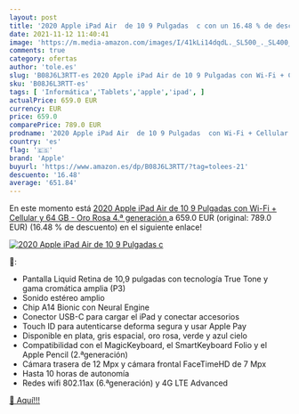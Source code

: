 ```yaml
---
layout: post
title: '2020 Apple iPad Air  de 10 9 Pulgadas  c con un 16.48 % de descuento'
date: 2021-11-12 11:40:41
image: 'https://m.media-amazon.com/images/I/41kLi14dqdL._SL500_._SL400_.jpg'
comments: true
category: ofertas
author: 'tole.es'
slug: 'B08J6L3RTT-es 2020 Apple iPad Air de 10 9 Pulgadas con Wi-Fi + Cellular...'
sku: 'B08J6L3RTT-es'
tags: [ 'Informática','Tablets','apple','ipad', ]
actualPrice: 659.0 EUR
currency: EUR
price: 659.0
comparePrice: 789.0 EUR
prodname: '2020 Apple iPad Air  de 10 9 Pulgadas  con Wi-Fi + Cellular y 64 GB  - Oro Rosa  4.ª generación '
country: 'es'
flag: '🇪🇸'
brand: 'Apple'
buyurl: 'https://www.amazon.es/dp/B08J6L3RTT/?tag=tolees-21'
descuento: '16.48'
average: '651.84'
---
```


En este momento está [2020 Apple iPad Air  de 10 9 Pulgadas  con Wi-Fi + Cellular y 64 GB  - Oro Rosa  4.ª generación ](https://www.amazon.es/dp/B08J6L3RTT/?tag=tolees-21) a 659.0 EUR (original: 789.0 EUR) (16.48 %  de descuento) en el siguiente enlace!

[![2020 Apple iPad Air  de 10 9 Pulgadas  c](https://m.media-amazon.com/images/I/41kLi14dqdL._SL500_._SL400_.jpg)](https://www.amazon.es/dp/B08J6L3RTT/?tag=tolees-21)

🔎:

- Pantalla Liquid Retina de 10,9 pulgadas con tecnología True Tone y gama cromática amplia (P3)
- Sonido estéreo amplio
- Chip A14 Bionic con Neural Engine
- Conector USB-C para cargar el iPad y conectar accesorios
- Touch ID para autenticarse deforma segura y usar Apple Pay
- Disponible en plata, gris espacial, oro rosa, verde y azul cielo
- Compatibilidad con el MagicKeyboard, el SmartKeyboard Folio y el Apple Pencil (2.ªgeneración)
- Cámara trasera de 12 Mpx y cámara frontal FaceTimeHD de 7 Mpx
- Hasta 10 horas de autonomía
- Redes wifi 802.11ax (6.ªgeneración) y 4G LTE Advanced

[🛒 Aquí!!!](https://www.amazon.es/dp/B08J6L3RTT/?tag=tolees-21)
